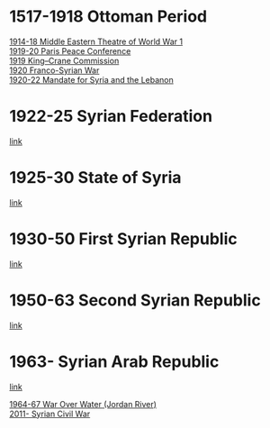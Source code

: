 # 1517-1918 Ottoman Period
[1914-18 Middle Eastern Theatre of World War 1](../Israel-Palestine/1517-1917%20Ottoman%20Period/1914-18%20Middle%20Eastern%20Theatre%20of%20World%20War%201)  
[1919-20 Paris Peace Conference](../Israel-Palestine/1917-48%20Mandatory%20Palestine%20Period/1919-20%20Paris%20Peace%20Conference)  
[1919 King–Crane Commission](../Israel-Palestine/1917-48%20Mandatory%20Palestine%20Period/1919%20King–Crane%20Commission)  
[1920 Franco-Syrian War](1920%20Franco-Syrian%20War)  
[1920-22 Mandate for Syria and the Lebanon](../Lebanon/1917-45%20State%20of%20Greater%20Lebanon/1920-22%20Mandate%20for%20Syria%20and%20the%20Lebanon)  
# 1922-25 Syrian Federation
[link](https://en.wikipedia.org/wiki/Syrian_Federation)
# 1925-30 State of Syria
[link](https://en.wikipedia.org/wiki/State_of_Syria_(1925%E2%80%931930))
# 1930-50 First Syrian Republic
[link](https://en.wikipedia.org/wiki/First_Syrian_Republic)
# 1950-63 Second Syrian Republic
[link](https://en.wikipedia.org/wiki/Second_Syrian_Republic)
# 1963- Syrian Arab Republic
[link](https://en.wikipedia.org/wiki/Syria)

[1964-67 War Over Water (Jordan River)](../Jordan/1964-67%20War%20Over%20Water%20(Jordan%20River))  
[2011- Syrian Civil War](2011-%20Syrian%20Civil%20War)  